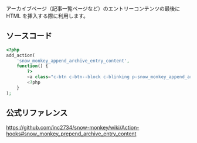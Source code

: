アーカイブページ（記事一覧ページなど）のエントリーコンテンツの最後に HTML を挿入する際に利用します。

## ソースコード
```php
<?php
add_action(
	'snow_monkey_append_archive_entry_content',
	function() {
		?>
		<a class="c-btn c-btn--block c-blinking p-snow_monkey_append_archive_entry_content" href="<?php echo esc_url( home_url( '/snow_monkey_append_archive_entry_content' ) ); ?>" role="button">snow_monkey_append_archive_entry_content</a>
		<?php
	}
);
```

## 公式リファレンス
https://github.com/inc2734/snow-monkey/wiki/Action-hooks#snow_monkey_prepend_archive_entry_content